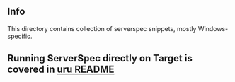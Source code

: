 Info
----
This directory contains collection of  serverspec snippets, mostly Windows-specific. 

Running ServerSpec directly on Target is covered in [uru README](https://github.com/sergueik/puppetmaster_vagrant/blob/master/uru/README.md)
-------------------------------------

